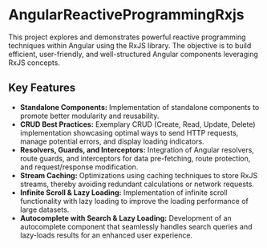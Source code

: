 # AngularReactiveProgrammingRxjs

This project explores and demonstrates powerful reactive programming techniques within Angular using the RxJS library.  The objective is to build efficient, user-friendly, and well-structured Angular components leveraging RxJS concepts.

## Key Features

* **Standalone Components:** Implementation of standalone components to promote better modularity and reusability.
* **CRUD Best Practices:**  Exemplary CRUD (Create, Read, Update, Delete) implementation showcasing optimal ways to send HTTP requests, manage potential errors, and display loading indicators.
* **Resolvers, Guards, and Interceptors:**  Integration of Angular resolvers, route guards, and interceptors for data pre-fetching, route protection, and request/response modification.
* **Stream Caching:** Optimizations using caching techniques to store RxJS streams, thereby avoiding redundant calculations or network requests.
* **Infinite Scroll & Lazy Loading:** Implementation of infinite scroll functionality with lazy loading to improve the loading performance of large datasets.
* **Autocomplete with Search & Lazy Loading:**  Development of an autocomplete component that seamlessly handles search queries and lazy-loads results for an enhanced user experience.
